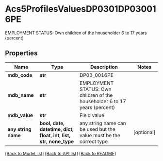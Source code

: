 # Acs5ProfilesValuesDP0301DP030016PE

EMPLOYMENT STATUS: Own children of the householder 6 to 17 years (percent)

## Properties
Name | Type | Description | Notes
------------ | ------------- | ------------- | -------------
**mdb_code** | **str** | DP03_0016PE | 
**mdb_name** | **str** | EMPLOYMENT STATUS: Own children of the householder 6 to 17 years (percent) | 
**mdb_value** | **str** | Field value | 
**any string name** | **bool, date, datetime, dict, float, int, list, str, none_type** | any string name can be used but the value must be the correct type | [optional]

[[Back to Model list]](../README.md#documentation-for-models) [[Back to API list]](../README.md#documentation-for-api-endpoints) [[Back to README]](../README.md)


